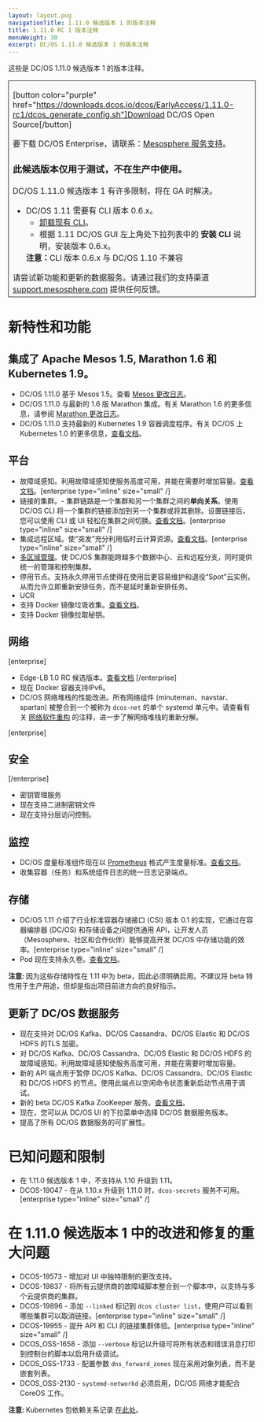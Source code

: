```yaml
---
layout: layout.pug
navigationTitle: 1.11.0 候选版本 1 的版本注释
title: 1.11.0 RC 1 版本注释
menuWeight: 30
excerpt: DC/OS 1.11.0 候选版本 1 的版本注释
---
```


这些是 DC/OS 1.11.0 候选版本 1 的版本注释。

<table class="table" bgcolor="#FAFAFA"> <tr> <td style="border-left: thin solid; border-top: thin solid; border-bottom: thin solid; border-right: thin solid;">

[button color="purple" href="https://downloads.dcos.io/dcos/EarlyAccess/1.11.0-rc1/dcos_generate_config.sh"]Download DC/OS Open Source[/button]

要下载 DC/OS Enterprise，请联系：[Mesosphere 服务支持](https://support.mesosphere.com/hc/en-us/articles/213198586)。

<h3>此候选版本仅用于测试，不在生产中使用。</h3>


DC/OS 1.11.0 候选版本 1 有许多限制，将在 GA 时解决。
<ul>
<li>DC/OS 1.11 需要有 CLI 版本 0.6.x。
  <ul>
  <li><a href="/1.11/cli/uninstall/">卸载现有 CLI</a>。</li>
  <li>根据 1.11 DC/OS GUI 左上角处下拉列表中的 <strong>安装 CLI</strong> 说明，安装版本 0.6.x。</li>
  </ul>
<strong>注意：</strong>CLI 版本 0.6.x 与 DC/OS 1.10 不兼容</li>
</ul>
请尝试新功能和更新的数据服务。请通过我们的支持渠道 <a href="https://support.mesosphere.com/">support.mesosphere.com</a> 提供任何反馈。
</td> </tr> </table>

<a name="new-features"></a>
# 新特性和功能

## 集成了 Apache Mesos 1.5, Marathon 1.6 和 Kubernetes 1.9。
- DC/OS 1.11.0 基于 Mesos 1.5。查看 [Mesos 更改日志](https://github.com/apache/mesos/blob/1.5.x/CHANGELOG)。
- DC/OS 1.11.0 与最新的 1.6 版 Marathon 集成。有关 Marathon 1.6 的更多信息，请参阅 [Marathon 更改日志](https://github.com/mesosphere/marathon/blob/master/changelog.md)。
- DC/OS 1.11.0 支持最新的 Kubernetes 1.9 容器调度程序。有关 DC/OS 上 Kubernetes 1.0 的更多信息，[查看文档](https://docs.mesosphere.com/services/kubernetes/1.0.0-1.9.3)。

## 平台
- 故障域感知。利用故障域感知使服务高度可用，并能在需要时增加容量。[查看文档](/mesosphere/dcos/cn/1.11/deploying-services/fault-domain-awareness/)。[enterprise type="inline" size="small" /]
- 链接的集群。- 集群链路是一个集群和另一个集群之间的**单向关系**。使用 DC/OS CLI 将一个集群的链接添加到另一个集群或将其删除。设置链接后，您可以使用 CLI 或 UI 轻松在集群之间切换。[查看文档](/mesosphere/dcos/cn/1.11/administering-clusters/multiple-clusters/cluster-links/)。[enterprise type="inline" size="small" /]
- 集成远程区域。使“突发”充分利用临时云计算资源。[查看文档](/mesosphere/dcos/cn/1.11/deploying-services/fault-domain-awareness/)。[enterprise type="inline" size="small" /]
- [多区域管理](/mesosphere/dcos/cn/1.11/deploying-services/fault-domain-awareness/)。使 DC/OS 集群能跨越多个数据中心、云和远程分支，同时提供统一的管理和控制集群。
- 停用节点。支持永久停用节点使得在使用后更容易维护和退役“Spot”云实例，从而允许立即重新安排任务，而不是延时重新安排任务。
- UCR
 - 支持 Docker 镜像垃圾收集。[查看文档](/mesosphere/dcos/cn/1.11/deploying-services/containerizers/)。
 - 支持 Docker 镜像拉取秘钥。

## 网络
[enterprise]
- Edge-LB 1.0 RC 候选版本。[查看文档](https://docs.mesosphere.com/services/edge-lb/1.0/)
[/enterprise]
- 现在 Docker 容器支持IPv6。
- DC/OS 网络堆栈的性能改进。所有网络组件 (minuteman、navstar、spartan) 被整合到一个被称为 `dcos-net` 的单个 systemd 单元中。请查看有关 [网络软件重构](/mesosphere/dcos/cn/1.11/networking/#a-note-on-software-re-architecture) 的注释，进一步了解网络堆栈的重新分解。


[enterprise]
## 安全
[/enterprise]
- 密钥管理服务
 - 现在支持二进制密钥文件
 - 现在支持分层访问控制。

## 监控
- DC/OS 度量标准组件现在以 [Prometheus](https://prometheus.io/docs/instrumenting/exposition_formats/) 格式产生度量标准。[查看文档](/mesosphere/dcos/cn/1.11/metrics/)。
- 收集容器（任务）和系统组件日志的统一日志记录端点。

## 存储
- DC/OS 1.11 介绍了行业标准容器存储接口 (CSI) 版本 0.1 的实现，它通过在容器编排器 (DC/OS) 和存储设备之间提供通用 API，让开发人员（Mesosphere、社区和合作伙伴）能够提高开发 DC/OS 中存储功能的效率。[enterprise type="inline" size="small" /]
- Pod 现在支持永久卷。[查看文档](/mesosphere/dcos/cn/1.11/deploying-services/pods/)。

<p class="message--note"><strong>注意: </strong> 因为这些存储特性在 1.11 中为 beta，因此必须明确启用。不建议将 beta 特性用于生产用途，但却是指出项目前进方向的良好指示。</p>

## 更新了 DC/OS 数据服务
- 现在支持对 DC/OS Kafka、DC/OS Cassandra、DC/OS Elastic 和 DC/OS HDFS 的TLS 加密。
- 对 DC/OS Kafka、DC/OS Cassandra、DC/OS Elastic 和 DC/OS HDFS 的故障域感知。利用故障域感知使服务高度可用，并能在需要时增加容量。
- 新的 API 端点用于暂停 DC/OS Kafka、DC/OS Cassandra、DC/OS Elastic 和 DC/OS HDFS 的节点。使用此端点以空闲命令状态重新启动节点用于调试。
- 新的 beta DC/OS Kafka ZooKeeper 服务。[查看文档](/mesosphere/dcos/cn/services/beta-kafka-zookeeper/)。
- 现在，您可以从 DC/OS UI 的下拉菜单中选择 DC/OS 数据服务版本。
- 提高了所有 DC/OS 数据服务的可扩展性。

# <a name="known-issues"></a>已知问题和限制
- 在 1.11.0 候选版本 1 中，不支持从 1.10 升级到 1.11。
- DCOS-19047 - 在从 1.10.x 升级到 1.11.0 时，`dcos-secrets` 服务不可用。[enterprise type="inline" size="small" /]


# <a name="fixed-issues"></a>在 1.11.0 候选版本 1 中的改进和修复的重大问题
- DCOS-19573 - 增加对 UI 中独特限制的更改支持。
- DCOS-19837 - 将所有云提供商的故障域脚本整合到一个脚本中，以支持与多个云提供商的集群。
- DCOS-19896 - 添加 `--linked` 标记到 `dcos cluster list`，使用户可以看到哪些集群可以取消链接。[enterprise type="inline" size="small" /]
- DCOS-19955 - 提升 API 和 CLI 的链接集群体验。[enterprise type="inline" size="small" /]
- DCOS_OSS-1658 - 添加 `--verbose` 标记以升级可将所有状态和错误消息打印到控制台的脚本以启用升级调试。
- DCOS_OSS-1733 - 配置参数 `dns_forward_zones` 现在采用对象列表，而不是嵌套列表。
- DCOS_OSS-2130 - `systemd-networkd` 必须启用，DC/OS 网络才能配合 CoreOS 工作。

<p class="message--note"><strong>注意: </strong> Kubernetes 包依赖关系记录 <a href="https://docs.mesosphere.com/services/kubernetes/1.2.0-1.10.5/install">在此处</a>。</p>
